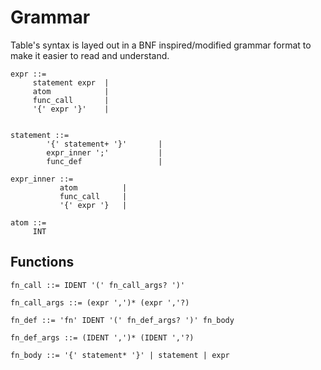 # Grammar

Table's syntax is layed out in a BNF inspired/modified grammar format to make it easier to read and understand.

```
expr ::= 
     statement expr  |
     atom            |
     func_call       |
     '{' expr '}'    |
     

statement ::= 
        '{' statement+ '}'       |
        expr_inner ';'           |
        func_def                 |

expr_inner ::=
           atom          |
           func_call     |
           '{' expr '}   |

atom ::= 
     INT
```


## Functions

```
fn_call ::= IDENT '(' fn_call_args? ')'

fn_call_args ::= (expr ',')* (expr ','?)

fn_def ::= 'fn' IDENT '(' fn_def_args? ')' fn_body

fn_def_args ::= (IDENT ',')* (IDENT ','?)

fn_body ::= '{' statement* '}' | statement | expr
```